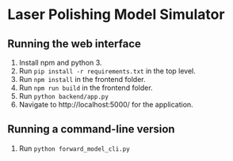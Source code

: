 Laser Polishing Model Simulator
========================

## Running the web interface
1. Install npm and python 3.
2. Run `pip install -r requirements.txt` in the top level.
3. Run `npm install` in the frontend folder.
4. Run `npm run build` in the frontend folder.
5. Run `python backend/app.py`
6. Navigate to http://localhost:5000/ for the application.

## Running a command-line version
1. Run `python forward_model_cli.py`